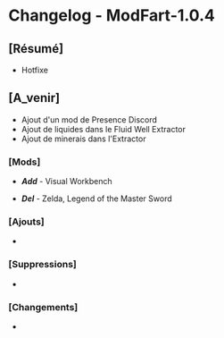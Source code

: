 # Changelog - ModFart-1.0.4

## [Résumé]

- Hotfixe

## [A_venir]

- Ajout d'un mod de Presence Discord
- Ajout de liquides dans le Fluid Well Extractor
- Ajout de minerais dans l'Extractor

### [Mods]

- **_Add_** - Visual Workbench

- **_Del_** - Zelda, Legend of the Master Sword

### [Ajouts]

-

### [Suppressions]

-

### [Changements]

-
